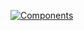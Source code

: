 [![Components](http://jails-org.github.io/Jails/assets/images/components.png?v1.0)](//jails-org.github.io/Jails/index.htm?branch=master)
